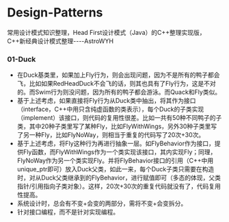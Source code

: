 # Design-Patterns
常用设计模式知识整理，Head First设计模式（Java）的C++整理实现版，C++新经典设计模式整理----AstroWYH

### 01-Duck

- 在Duck基类里，如果加上Fly行为，则会出现问题，因为不是所有的鸭子都会飞，比如如果RedHeadDuck不会飞的话，则其也具有了Fly行为，这是不对的。而Swim行为则没问题，因为所有的鸭子都会游泳。而Quack和Fly类似。
- 基于上述考虑，如果直接将Fly行为从Duck类中抽出，将其作为接口（interface，C++中用只含纯虚函数的类表示），每个Duck的子类实现（implement）该接口，则代码的复用性很差。比如一共有50种不同鸭子的子类，其中20种子类里写了某种Fly，比如FlyWithWings，另外30种子类里写了另一种Fly，比如FlyNoWay，则相当于重复的代码写了20次+30次。
- 基于上述考虑，将Fly这种行为再进行抽象一层。如FlyBehavior作为接口，提供Fly函数，而FlyWithWings作为一个类实现该接口，其内实现Fly；同理，FlyNoWay作为另一个类实现Fly。并将FlyBehavior接口的引用（C++中用unique_ptr即可）放入Duck父类，如此一来，每个Duck子类只需要在构造时，对从Duck父类继承到的FlyBehavior，进行赋值即可（多态的体现，父类指针/引用指向子类对象）。这样，20次+30次的重复代码就没有了，代码复用性提高。
- 系统设计时，总会有不变+会变的两部分，需将不变+会变拆分。
- 针对接口编程，而不是针对实现编程。

